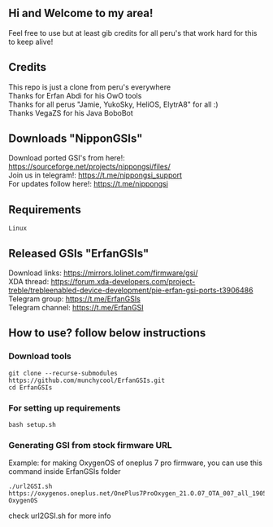 ## Hi and Welcome to my area!
Feel free to use but at least gib credits for all peru's that work hard for this to keep alive!  

## Credits
This repo is just a clone from peru's everywhere  
Thanks for Erfan Abdi for his OwO tools  
Thanks for all perus "Jamie, YukoSky, HeliOS, ElytrA8" for all :)  
Thanks VegaZS for his Java BoboBot  

## Downloads "NipponGSIs"
Download ported GSI's from here!: https://sourceforge.net/projects/nippongsi/files/  
Join us in telegram!: https://t.me/nippongsi_support  
For updates follow here!: https://t.me/nippongsi  

## Requirements
    Linux

## Released GSIs "ErfanGSIs"
Download links: https://mirrors.lolinet.com/firmware/gsi/  
XDA thread: https://forum.xda-developers.com/project-treble/trebleenabled-device-development/pie-erfan-gsi-ports-t3906486  
Telegram group: https://t.me/ErfanGSIs  
Telegram channel: https://t.me/ErfanGSI  

## How to use? follow below instructions

### Download tools
```
git clone --recurse-submodules https://github.com/munchycool/ErfanGSIs.git
cd ErfanGSIs
```

### For setting up requirements
    bash setup.sh

### Generating GSI from stock firmware URL
Example: for making OxygenOS of oneplus 7 pro firmware, you can use this command inside ErfanGSIs folder
```
./url2GSI.sh https://oxygenos.oneplus.net/OnePlus7ProOxygen_21.O.07_OTA_007_all_1905120542_fc480574576b4843.zip OxygenOS
```
check url2GSI.sh for more info
